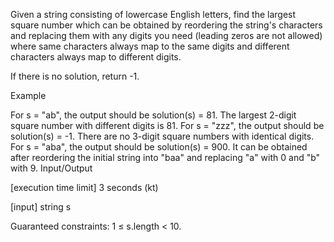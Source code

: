Given a string consisting of lowercase English letters, find the largest square number which can be obtained by reordering the string's characters and replacing them with any digits you need (leading zeros are not allowed) where same characters always map to the same digits and different characters always map to different digits.

If there is no solution, return -1.

Example

For s = "ab", the output should be
solution(s) = 81.
The largest 2-digit square number with different digits is 81.
For s = "zzz", the output should be
solution(s) = -1.
There are no 3-digit square numbers with identical digits.
For s = "aba", the output should be
solution(s) = 900.
It can be obtained after reordering the initial string into "baa" and replacing "a" with 0 and "b" with 9.
Input/Output

[execution time limit] 3 seconds (kt)

[input] string s

Guaranteed constraints:
1 ≤ s.length < 10.
